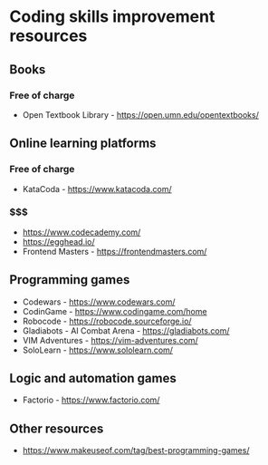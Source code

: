 # Coding skills improvement resources
## Books
### Free of charge
- Open Textbook Library - https://open.umn.edu/opentextbooks/

## Online learning platforms
### Free of charge
- KataCoda - https://www.katacoda.com/
### $$$
- https://www.codecademy.com/
- https://egghead.io/
- Frontend Masters - https://frontendmasters.com/

## Programming games
- Codewars - https://www.codewars.com/
- CodinGame - https://www.codingame.com/home
- Robocode - https://robocode.sourceforge.io/
- Gladiabots - AI Combat Arena - https://gladiabots.com/
- VIM Adventures - https://vim-adventures.com/
- SoloLearn - https://www.sololearn.com/

## Logic and automation games
- Factorio - https://www.factorio.com/

## Other resources
- https://www.makeuseof.com/tag/best-programming-games/
